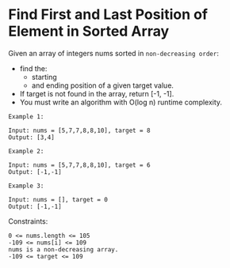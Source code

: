 # Find First and Last Position of Element in Sorted Array

Given an array of integers nums sorted in `non-decreasing order`:
- find the:
	- starting
	- and ending position of a given target value.
- If target is not found in the array, return [-1, -1].
- You must write an algorithm with O(log n) runtime complexity.

```
Example 1:

Input: nums = [5,7,7,8,8,10], target = 8
Output: [3,4]
```

```
Example 2:

Input: nums = [5,7,7,8,8,10], target = 6
Output: [-1,-1]
```

```
Example 3:

Input: nums = [], target = 0
Output: [-1,-1]
```

Constraints:

```
0 <= nums.length <= 105
-109 <= nums[i] <= 109
nums is a non-decreasing array.
-109 <= target <= 109
```

